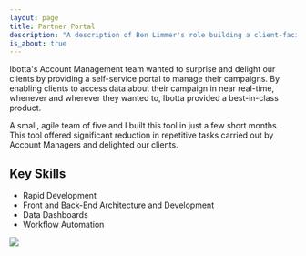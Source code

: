 ```yaml
---
layout: page
title: Partner Portal
description: "A description of Ben Limmer's role building a client-facing Partner Portal to automate repetitive Account Management tasks."
is_about: true
---
```


Ibotta's Account Management team wanted to surprise and delight our clients by providing a self-service portal to manage their campaigns. By enabling clients to access data about their campaign in near real-time, whenever and wherever they wanted to, Ibotta provided a best-in-class product.

A small, agile team of five and I built this tool in just a few short months. This tool offered significant reduction in repetitive tasks carried out by Account Managers and delighted our clients.

## Key Skills

- Rapid Development
- Front and Back-End Architecture and Development
- Data Dashboards
- Workflow Automation

<div class='center mt-5 mb-5'>
  <img src="{{ site.base_url }}/{% ministamp _images/portfolio/ibotta/partner_portal.png assets/images/pages/portfolio/ibotta/partner_portal.png %}">
</div>

